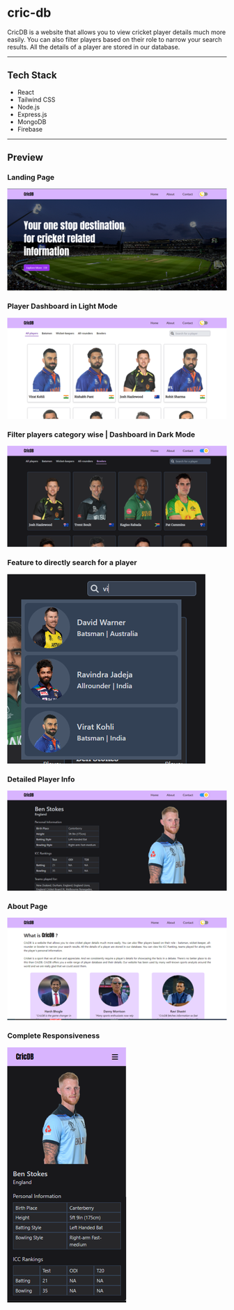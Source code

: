 # cric-db
CricDB is a website that allows you to view cricket player details much more easily. You can also filter players based on their role to narrow your search results. All the details of a player are stored in our database.

---

## Tech Stack
- React
- Tailwind CSS
- Node.js
- Express.js
- MongoDB
- Firebase

---

## Preview

### Landing Page

![Landing Page](readme_assets/landing_page.PNG)

### Player Dashboard in Light Mode
![Dashboard Page](readme_assets/dashboard_light.PNG)

### Filter players category wise | Dashboard in Dark Mode
![Dark Dashboard](readme_assets/dashboard_dark_bowlers.PNG)

### Feature to directly search for a player
![Search](readme_assets/search.PNG)

### Detailed Player Info
![Player Info](readme_assets/player_info.PNG)

### About Page
![About](readme_assets/about.PNG)

### Complete Responsiveness
![Responsiveness](readme_assets/responsive.PNG)
